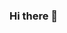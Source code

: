 ### Hi there 👋

<!--
**duruSS/duruSS** is a ✨ _special_ ✨ repository because its `README.md` (this file) appears on your GitHub profile.
- 🔭 I’m currently working at Bilkent University
- 🌱 I’m currently learning how to code :)
- 💬 Ask me about anything
- 😄 Pronouns: VantaBlack
- ⚡ Fun fact: I am a national dancer 💃
-->
